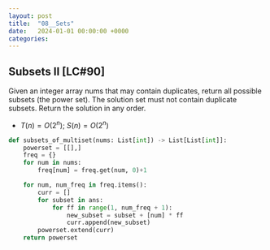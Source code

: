 ```yaml
---
layout: post
title:  "08__Sets"
date:   2024-01-01 00:00:00 +0000
categories: 
---
```



## Subsets II [LC#90]
Given an integer array nums that may contain duplicates, return all possible  subsets (the power set). The solution set must not contain duplicate subsets. Return the solution in any order.

- $T(n) = O(2^n)$; $S(n) = O(2^n)$

```python
def subsets_of_multiset(nums: List[int]) -> List[List[int]]:
    powerset = [[],]
    freq = {}
    for num in nums:
        freq[num] = freq.get(num, 0)+1

    for num, num_freq in freq.items():
        curr = []
        for subset in ans:
            for ff in range(1, num_freq + 1):
                new_subset = subset + [num] * ff
                curr.append(new_subset)
        powerset.extend(curr)
    return powerset
```

